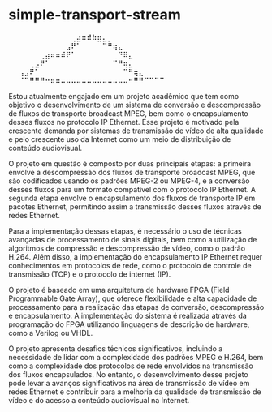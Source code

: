 # simple-transport-stream

<p align="center">

⠀⠀⠀⠀⠀⠀⠀⠀⠀⠀⠀⠀⢀⣴⠶⠾⠷⣶⣄⡀⠀⠀⠀⠀⠀⠀⠀⠀⠀⠀⠀⠀
⠀⠀⠀⠀⠀⠀⠀⠀⠀⠀⠀⣠⠟⠁⠀⠀⠀⠀⠉⠛⢶⣄⠀⠀⠀⠀⠀⠀⠀⠀⠀⠀
⠀⠀⠀⠀⠀⠀⢀⣴⠶⠶⠾⠟⠁⠀⠀⠀⠀⠀⠀⠀⠀⠙⠿⣄⠀⠀⠀⠀⠀⠀
⠀⠀⠀⠀⢀⣠⠟⠁⠀⠀⠀⠀⠀⠀⠀⠀⠀⠀⠀⠀⠉⠛⢶⣄⠀⠀⠀⠀
⠀⠀⢠⣠⠟⠁⠀⠀⠀⠀⠀⠀⠀⠀⠀⠀⠀⠀⠀⠀⠀⠀⠉⠛⢶⣄⠀⠀
⠀⠀⠈⠉⠛⠛⠛⠒⠶⠶⠤⠤⠤⠤⠤⠤⠤⠤⠤⠤⠤⠤⠤⠒⠛⠛⠉⠉⠉⠉
</p>

 Estou atualmente engajado em um projeto acadêmico que tem como objetivo o desenvolvimento de um sistema de conversão e descompressão de fluxos de transporte broadcast MPEG, bem como o encapsulamento desses fluxos no protocolo IP Ethernet. Esse projeto é motivado pela crescente demanda por sistemas de transmissão de vídeo de alta qualidade e pelo crescente uso da Internet como um meio de distribuição de conteúdo audiovisual.

O projeto em questão é composto por duas principais etapas: a primeira envolve a descompressão dos fluxos de transporte broadcast MPEG, que são codificados usando os padrões MPEG-2 ou MPEG-4, e a conversão desses fluxos para um formato compatível com o protocolo IP Ethernet. A segunda etapa envolve o encapsulamento dos fluxos de transporte IP em pacotes Ethernet, permitindo assim a transmissão desses fluxos através de redes Ethernet.

Para a implementação dessas etapas, é necessário o uso de técnicas avançadas de processamento de sinais digitais, bem como a utilização de algoritmos de compressão e descompressão de vídeo, como o padrão H.264. Além disso, a implementação do encapsulamento IP Ethernet requer conhecimentos em protocolos de rede, como o protocolo de controle de transmissão (TCP) e o protocolo de internet (IP).

O projeto é baseado em uma arquitetura de hardware FPGA (Field Programmable Gate Array), que oferece flexibilidade e alta capacidade de processamento para a realização das etapas de conversão, descompressão e encapsulamento. A implementação do sistema é realizada através da programação do FPGA utilizando linguagens de descrição de hardware, como a Verilog ou VHDL.

O projeto apresenta desafios técnicos significativos, incluindo a necessidade de lidar com a complexidade dos padrões MPEG e H.264, bem como a complexidade dos protocolos de rede envolvidos na transmissão dos fluxos encapsulados. No entanto, o desenvolvimento desse projeto pode levar a avanços significativos na área de transmissão de vídeo em redes Ethernet e contribuir para a melhoria da qualidade de transmissão de vídeo e do acesso a conteúdo audiovisual na Internet.

